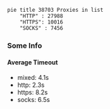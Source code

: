 
```mermaid
pie title 38703 Proxies in list
    "HTTP" : 27988
    "HTTPS": 10016
    "SOCKS" : 7456
```

### Some Info
#### Average Timeout

- mixed: 4.1s
- http: 2.3s
- https: 8.2s
- socks: 6.5s